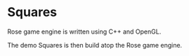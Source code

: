 # Squares

Rose game engine is written using C++ and OpenGL.

The demo Squares is then build atop the Rose game engine.
